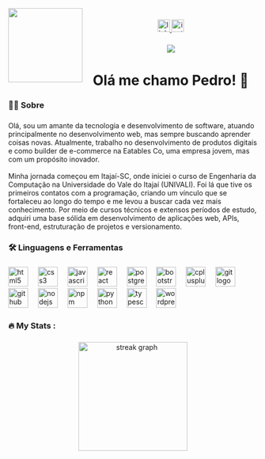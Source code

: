 <img align="left" height="150" src="https://res.cloudinary.com/drkqamfds/image/upload/v1738023340/1_C3HK96L4o1ne2bmopB7mqw_nzxlvf.png"  />

###

<div align="center">
  <a href="https://www.linkedin.com/in/pedro-henrique-kons-3257a01a2/" target="_blank">
    <img src="https://img.shields.io/static/v1?message=LinkedIn&logo=linkedin&label=&color=0077B5&logoColor=white&labelColor=&style=for-the-badge" height="25" alt="linkedin logo"  />
  </a>
  <a href="https://www.instagram.com/" target="_blank">
    <img src="https://img.shields.io/static/v1?message=Instagram&logo=instagram&label=&color=E4405F&logoColor=white&labelColor=&style=for-the-badge" height="25" alt="instagram logo"  />
  </a>
</div>

###

<div align="center">
  <img src="https://profile-counter.glitch.me/PedroKons/count.svg?"  />
</div>

###

<h1 align="center">Olá me chamo Pedro! 👋</h1>

###

<h3 align="left">👩‍💻  Sobre</h3>

###

<p align="left">Olá, sou um amante da tecnologia e desenvolvimento de software, atuando principalmente no desenvolvimento web, mas sempre buscando aprender coisas novas. Atualmente, trabalho no desenvolvimento de produtos digitais e como builder de e-commerce na Eatables Co, uma empresa jovem, mas com um propósito inovador.<br><br>Minha jornada começou em Itajaí-SC, onde iniciei o curso de Engenharia da Computação na Universidade do Vale do Itajaí (UNIVALI). Foi lá que tive os primeiros contatos com a programação, criando um vínculo que se fortaleceu ao longo do tempo e me levou a buscar cada vez mais conhecimento. Por meio de cursos técnicos e extensos períodos de estudo, adquiri uma base sólida em desenvolvimento de aplicações web, APIs, front-end, estruturação de projetos e versionamento.</p>

###

<h3 align="left">🛠 Linguagens e Ferramentas</h3>

###

<div align="left">
  <img src="https://cdn.jsdelivr.net/gh/devicons/devicon/icons/html5/html5-original.svg" height="40" alt="html5 logo"  />
  <img width="12" />
  <img src="https://cdn.jsdelivr.net/gh/devicons/devicon/icons/css3/css3-original.svg" height="40" alt="css3 logo"  />
  <img width="12" />
  <img src="https://cdn.jsdelivr.net/gh/devicons/devicon/icons/javascript/javascript-original.svg" height="40" alt="javascript logo"  />
  <img width="12" />
  <img src="https://cdn.jsdelivr.net/gh/devicons/devicon/icons/react/react-original.svg" height="40" alt="react logo"  />
  <img width="12" />
  <img src="https://cdn.jsdelivr.net/gh/devicons/devicon/icons/postgresql/postgresql-original.svg" height="40" alt="postgresql logo"  />
  <img width="12" />
  <img src="https://cdn.jsdelivr.net/gh/devicons/devicon/icons/bootstrap/bootstrap-original.svg" height="40" alt="bootstrap logo"  />
  <img width="12" />
  <img src="https://cdn.jsdelivr.net/gh/devicons/devicon/icons/cplusplus/cplusplus-original.svg" height="40" alt="cplusplus logo"  />
  <img width="12" />
  <img src="https://cdn.jsdelivr.net/gh/devicons/devicon/icons/git/git-original.svg" height="40" alt="git logo"  />
  <img width="12" />
  <img src="https://cdn.jsdelivr.net/gh/devicons/devicon/icons/github/github-original.svg" height="40" alt="github logo"  />
  <img width="12" />
  <img src="https://cdn.jsdelivr.net/gh/devicons/devicon/icons/nodejs/nodejs-original.svg" height="40" alt="nodejs logo"  />
  <img width="12" />
  <img src="https://cdn.jsdelivr.net/gh/devicons/devicon/icons/npm/npm-original-wordmark.svg" height="40" alt="npm logo"  />
  <img width="12" />
  <img src="https://cdn.jsdelivr.net/gh/devicons/devicon/icons/python/python-original.svg" height="40" alt="python logo"  />
  <img width="12" />
  <img src="https://cdn.jsdelivr.net/gh/devicons/devicon/icons/typescript/typescript-original.svg" height="40" alt="typescript logo"  />
  <img width="12" />
  <img src="https://cdn.jsdelivr.net/gh/devicons/devicon/icons/wordpress/wordpress-original.svg" height="40" alt="wordpress logo"  />
</div>

###

<h3 align="left">🔥   My Stats :</h3>

###

<div align="center">
  <img src="https://streak-stats.demolab.com?user=PedroKons&locale=en&mode=daily&theme=dark&hide_border=false&border_radius=5&order=3" height="220" alt="streak graph"  />
</div>

###
